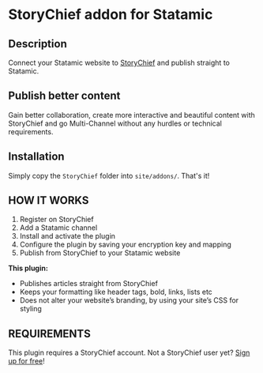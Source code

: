 # StoryChief addon for Statamic

## Description

Connect your Statamic website to [StoryChief](https://storychief.io) and publish straight to Statamic.

## Publish better content

Gain better collaboration, create more interactive and beautiful content with StoryChief and go Multi-Channel without any hurdles or technical requirements.

## Installation

Simply copy the `StoryChief` folder into `site/addons/`. That's it!

## HOW IT WORKS
1. Register on StoryChief
2. Add a Statamic channel
3. Install and activate the plugin
4. Configure the plugin by saving your encryption key and mapping
5. Publish from StoryChief to your Statamic website

**This plugin:**

* Publishes articles straight from StoryChief
* Keeps your formatting like header tags, bold, links, lists etc
* Does not alter your website’s branding, by using your site’s CSS for styling

## REQUIREMENTS
This plugin requires a StoryChief account.
Not a StoryChief user yet? [Sign up for free](https://app.storychief.io/register)!
